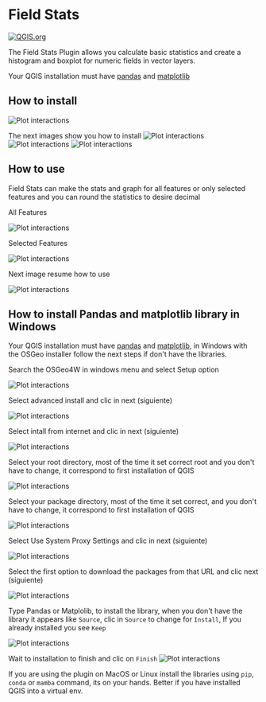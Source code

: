 # Field Stats

[![QGIS.org](https://img.shields.io/badge/QGIS.org-published-green)](https://plugins.qgis.org/plugins/field_stats/)

The Field Stats Plugin allows you calculate basic statistics and create a histogram and boxplot for numeric fields in vector layers.

Your QGIS installation must have [pandas](https://pandas.pydata.org/) and [matplotlib](https://matplotlib.org/)

## How to install
![Plot interactions](img/how_to_install.gif)

The next images show you how to install
![Plot interactions](img/img_install_1.png)
![Plot interactions](img/img_install_2.png)
![Plot interactions](img/img_install_3.png)

## How to use
Field Stats can make the stats and graph for all features or only selected features and you can round the statistics to desire decimal

All Features

![Plot interactions](img/how_to_use_1.gif)

Selected Features

![Plot interactions](img/how_to_use_2.gif)

Next image resume how to use

![Plot interactions](img/img_usage.png)

## How to install Pandas and matplotlib library in Windows
Your QGIS installation must have [pandas](https://pandas.pydata.org/) and [matplotlib](https://matplotlib.org/), in Windows with the OSGeo installer follow the next steps if don't have the libraries.

Search the OSGeo4W in windows menu and select Setup option

![Plot interactions](img/img_1_windows.png)

Select advanced install and clic in next (siguiente)

![Plot interactions](img/img_2_windows.png)

Select intall from internet and clic in next (siguiente)

![Plot interactions](img/img_3_windows.png)

Select your root directory, most of the time it set correct root and you don't have to change, it correspond to first installation of QGIS

![Plot interactions](img/img_4_windows.png)

Select your package directory, most of the time it set correct, and you don't have to change, it correspond to first installation of QGIS

![Plot interactions](img/img_5_windows.png)

Select Use System Proxy Settings and clic in next (siguiente)

![Plot interactions](img/img_6_windows.png)

Select the first option to download the packages from that URL and clic next (siguiente)

![Plot interactions](img/img_7_windows.png)

Type Pandas or Matplolib, to install the library, when you don't have the library it appears like `Source`, clic in `Source` to change for `Install`, If you already installed you see `Keep`

![Plot interactions](img/img_8_windows.png)

Wait to installation to finish and clic on `Finish`
![Plot interactions](img/img_9_windows.png)

If you are using the plugin on MacOS or Linux install the libraries using `pip`, `conda` or `mamba` command, its on your hands. Better if you have installed QGIS into a virtual env.

